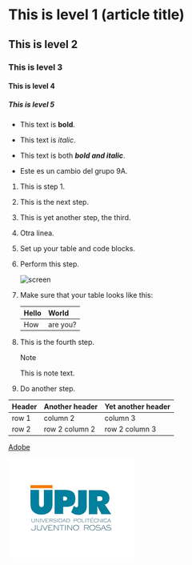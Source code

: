 # This is level 1 (article title)
## This is level 2
### This is level 3
#### This is level 4
##### This is level 5

* This text is **bold**.
* This text is *italic*.
* This text is both ***bold and italic***.
  
* Este es un cambio del grupo 9A.
  
1. This is step 1.
1. This is the next step.
1. This is yet another step, the third.
1. Otra linea.


1. Set up your table and code blocks.
1. Perform this step.

   ![screen](https://experienceleague.adobe.com/docs/contributor/assets/adobe_standard_logo.png?lang=es)

1. Make sure that your table looks like this:

   | Hello | World |
   |---|---|
   | How | are you? |

1. This is the fourth step.

   >[!NOTE]
   >
   >This is note text.

1. Do another step.

| Header | Another header | Yet another header |
|--- |--- |--- |
| row 1 | column 2 | column 3 |
| row 2 | row 2 column 2 | row 2 column 3 |

[Adobe](https://www.adobe.com)

![UPJR](https://github.com/Netgineer0/practica7Mayo/blob/main/descarga.png)
